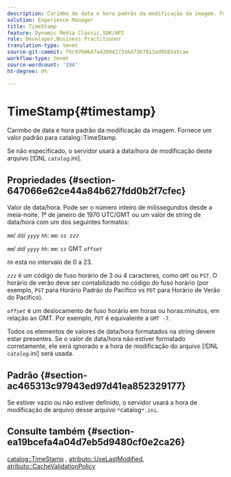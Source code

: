 ```yaml
---
description: Carimbo de data e hora padrão da modificação da imagem. Fornece um valor padrão para o catálogo TimeStamp.
solution: Experience Manager
title: TimeStamp
feature: Dynamic Media Classic,SDK/API
role: Developer,Business Practitioner
translation-type: tm+mt
source-git-commit: f6c97606d7a4209427316d7367013ad9585a5cae
workflow-type: tm+mt
source-wordcount: '194'
ht-degree: 0%

---
```



# TimeStamp{#timestamp}

Carimbo de data e hora padrão da modificação da imagem. Fornece um valor padrão para catalog::TimeStamp.

Se não especificado, o servidor usará a data/hora de modificação deste arquivo [!DNL *`catalog`*.ini].

## Propriedades {#section-647066e62ce44a84b627fdd0b2f7cfec}

Valor de data/hora. Pode ser o número inteiro de milissegundos desde a meia-noite, 1º de janeiro de 1970 UTC/GMT ou um valor de string de data/hora com um dos seguintes formatos:

*`mm`*/  *`dd`*/  *`yyyy`* *`hh`*:  *`mm`*:  *`ss zzz`*

*`mm`*/  *`dd`*/  *`yyyy`* *`hh`*:  *`mm`*:  *`ss`* GMT  *`offset`*

*`hh`* está no intervalo de 0 a 23.

*`zzz`* é um código de fuso horário de 3 ou 4 caracteres, como  `GMT` ou  `PST`. O horário de verão deve ser contabilizado no código do fuso horário (por exemplo, `PST` para Horário Padrão do Pacífico vs `PDT` para Horário de Verão do Pacífico).

*`offset`* é um deslocamento de fuso horário em horas ou horas:minutos, em relação ao GMT. Por exemplo, `PDT` é equivalente a `GMT -7`.

Todos os elementos de valores de data/hora formatados na string devem estar presentes. Se o valor de data/hora não estiver formatado corretamente, ele será ignorado e a hora de modificação do arquivo [!DNL *`catalog`*.ini] será usada.

## Padrão {#section-ac465313c97943ed97d41ea852329177}

Se estiver vazio ou não estiver definido, o servidor usará a hora de modificação de arquivo desse arquivo `*`catalog`*.ini`.

## Consulte também {#section-ea19bcefa4a04d7eb5d9480cf0e2ca26}

[catalog::TimeStamp](../../../../../is-api/image-catalog/image-serving-api-ref/c-image-catalog-reference/c-image-svg-data-reference/c-image-data-reference/r-timestamp-cat.md#reference-59a27b72f4cb4a53a3baba83214c4ded) ,  [atributo::UseLastModified](../../../../../is-api/image-catalog/image-serving-api-ref/c-image-catalog-reference/c-attributes-reference/r-uselastmodified.md#reference-73ecc421e6864a38aec5a4775f06b8e8),  [atributo::CacheValidationPolicy](../../../../../is-api/image-catalog/image-serving-api-ref/c-image-catalog-reference/c-attributes-reference/r-cachevalidationpolicy.md#reference-e55e52fd749041718a9af69fa2027b57)
